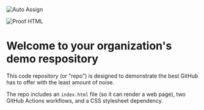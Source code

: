 ![Auto Assign](https://github.com/zbhss15sbt/demo-repository/actions/workflows/auto-assign.yml/badge.svg)

![Proof HTML](https://github.com/zbhss15sbt/demo-repository/actions/workflows/proof-html.yml/badge.svg)

# Welcome to your organization's demo respository
This code repository (or "repo") is designed to demonstrate the best GitHub has to offer with the least amount of noise.

The repo includes an `index.html` file (so it can render a web page), two GitHub Actions workflows, and a CSS stylesheet dependency.
